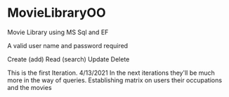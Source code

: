 # MovieLibraryOO
Movie Library using MS Sql and EF

A valid user name and password required

Create (add)
Read (search)
Update
Delete

This is the first Iteration.  4/13/2021
In the next iterations they'll be much more in the way of queries.
Establishing matrix on users their occupations and the movies
